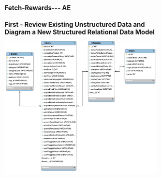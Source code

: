 <h2> Fetch-Rewards--- AE </h2>

<h2> First - Review Existing Unstructured Data and Diagram a New Structured Relational Data Model </h2>

<img class="fit-picture" src="ERModel.png?raw=True" alt="ER Model">
